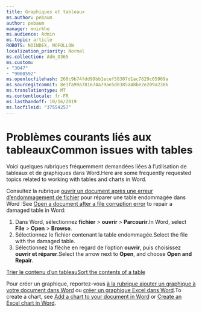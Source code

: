```yaml
---
title: Graphiques et tableaux
ms.author: pebaum
author: pebaum
manager: mnirkhe
ms.audience: Admin
ms.topic: article
ROBOTS: NOINDEX, NOFOLLOW
localization_priority: Normal
ms.collection: Adm_O365
ms.custom:
- "3047"
- "9000592"
ms.openlocfilehash: 260c9b74fdd99bb1ecef58307d1ac7629c05909a
ms.sourcegitcommit: 8e1fa99a781674a79ae5d0385a48be2e209a2386
ms.translationtype: MT
ms.contentlocale: fr-FR
ms.lasthandoff: 10/16/2019
ms.locfileid: "37554257"
---
```

# <a name="common-issues-with-tables"></a><span data-ttu-id="c67e4-102">Problèmes courants liés aux tableaux</span><span class="sxs-lookup"><span data-stu-id="c67e4-102">Common issues with tables</span></span> 

<span data-ttu-id="c67e4-103">Voici quelques rubriques fréquemment demandées liées à l’utilisation de tableaux et de graphiques dans Word.</span><span class="sxs-lookup"><span data-stu-id="c67e4-103">Here are some frequently requested topics related to working with tables and charts in Word.</span></span>

<span data-ttu-id="c67e4-104">Consultez la rubrique [ouvrir un document après une erreur d’endommagement de fichier](https://support.office.com/article/47df9d48-2165-4411-a699-1786ac734bc3) pour réparer une table endommagée dans Word :</span><span class="sxs-lookup"><span data-stu-id="c67e4-104">See [Open a document after a file corruption error](https://support.office.com/article/47df9d48-2165-4411-a699-1786ac734bc3) to repair a damaged table in Word:</span></span>

 1. <span data-ttu-id="c67e4-105">Dans Word, sélectionnez **fichier** > **ouvrir** > **Parcourir**.</span><span class="sxs-lookup"><span data-stu-id="c67e4-105">In Word, select **File** > **Open** > **Browse**.</span></span>
 2. <span data-ttu-id="c67e4-106">Sélectionnez le fichier contenant la table endommagée.</span><span class="sxs-lookup"><span data-stu-id="c67e4-106">Select the file with the damaged table.</span></span>
 3. <span data-ttu-id="c67e4-107">Sélectionnez la flèche en regard de l’option **ouvrir**, puis choisissez **ouvrir et réparer**.</span><span class="sxs-lookup"><span data-stu-id="c67e4-107">Select the arrow next to **Open**, and choose **Open and Repair**.</span></span>

[<span data-ttu-id="c67e4-108">Trier le contenu d’un tableau</span><span class="sxs-lookup"><span data-stu-id="c67e4-108">Sort the contents of a table</span></span>](https://support.office.com/article/F8392477-4613-49CD-ABA6-7C2E48F1D91F)

<span data-ttu-id="c67e4-109">Pour créer un graphique, reportez-vous [à la rubrique ajouter un graphique à votre document dans Word](https://support.office.com/article/ff48e3eb-5e04-4368-a39e-20df7c798932) ou [créer un graphique Excel dans Word](https://support.office.com/article/11A7D2F0-4487-4A9B-BBC6-D50916CD4A57).</span><span class="sxs-lookup"><span data-stu-id="c67e4-109">To create a chart, see [Add a chart to your document in Word](https://support.office.com/article/ff48e3eb-5e04-4368-a39e-20df7c798932) or [Create an Excel chart in Word](https://support.office.com/article/11A7D2F0-4487-4A9B-BBC6-D50916CD4A57).</span></span>